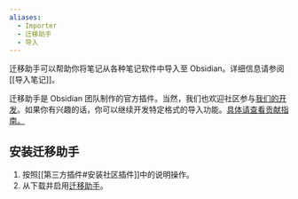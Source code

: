 ```yaml
---
aliases:
  - Importer
  - 迁移助手
  - 导入
---
```



迁移助手可以帮助你将笔记从各种笔记软件中导入至 Obsidian。详细信息请参阅[[导入笔记]]。

迁移助手是 Obsidian 团队制作的官方插件。当然，我们也欢迎社区参与[我们的开发](https://github.com/obsidianmd/obsidian-importer)。如果你有兴趣的话，你可以继续开发特定格式的导入功能。[具体请查看贡献指南。](https://github.com/obsidianmd/obsidian-importer/blob/master/CONTRIBUTING.md)

## 安装迁移助手

1. 按照[[第三方插件#安装社区插件]]中的说明操作。
2. 从下载并启用[迁移助手](obsidian://show-plugin?id=obsidian-importer)。